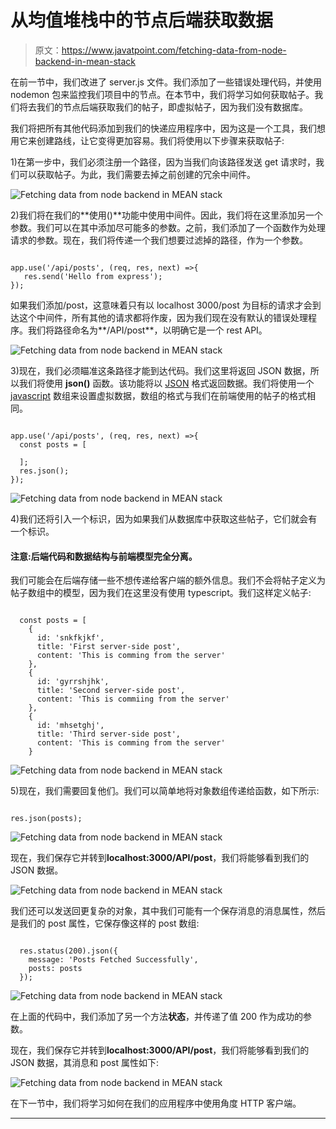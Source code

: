# 从均值堆栈中的节点后端获取数据

> 原文：<https://www.javatpoint.com/fetching-data-from-node-backend-in-mean-stack>

在前一节中，我们改进了 server.js 文件。我们添加了一些错误处理代码，并使用 nodemon 包来监控我们项目中的节点。在本节中，我们将学习如何获取帖子。我们将去我们的节点后端获取我们的帖子，即虚拟帖子，因为我们没有数据库。

我们将把所有其他代码添加到我们的快递应用程序中，因为这是一个工具，我们想用它来创建路线，让它变得更加容易。我们将使用以下步骤来获取帖子:

1)在第一步中，我们必须注册一个路径，因为当我们向该路径发送 get 请求时，我们可以获取帖子。为此，我们需要去掉之前创建的冗余中间件。

![Fetching data from node backend in MEAN stack](img/a14c7e78356880f1ba9c7e2ae593e71b.png)

2)我们将在我们的**使用()**功能中使用中间件。因此，我们将在这里添加另一个参数。我们可以在其中添加尽可能多的参数。之前，我们添加了一个函数作为处理请求的参数。现在，我们将传递一个我们想要过滤掉的路径，作为一个参数。

```

app.use('/api/posts', (req, res, next) =>{
   res.send('Hello from express');
});

```

如果我们添加/post，这意味着只有以 localhost 3000/post 为目标的请求才会到达这个中间件，所有其他的请求都将作废，因为我们现在没有默认的错误处理程序。我们将路径命名为**/API/post**，以明确它是一个 rest API。

![Fetching data from node backend in MEAN stack](img/10b46e0cd0b7df7a634caf82278f16f0.png)

3)现在，我们必须瞄准这条路径才能到达代码。我们这里将返回 JSON 数据，所以我们将使用 **json()** 函数。该功能将以 [JSON](https://www.javatpoint.com/json-tutorial) 格式返回数据。我们将使用一个 [javascript](https://www.javatpoint.com/javascript-tutorial) 数组来设置虚拟数据，数组的格式与我们在前端使用的帖子的格式相同。

```

app.use('/api/posts', (req, res, next) =>{
  const posts = [

  ]; 
  res.json();
});

```

![Fetching data from node backend in MEAN stack](img/d7e13093a9a2051443322c3ada1fb933.png)

4)我们还将引入一个标识，因为如果我们从数据库中获取这些帖子，它们就会有一个标识。

#### 注意:后端代码和数据结构与前端模型完全分离。

我们可能会在后端存储一些不想传递给客户端的额外信息。我们不会将帖子定义为帖子数组中的模型，因为我们在这里没有使用 typescript。我们这样定义帖子:

```

  const posts = [
    {
      id: 'snkfkjkf', 
      title: 'First server-side post',
      content: 'This is comming from the server' 
    },
    {
      id: 'gyrrshjhk', 
      title: 'Second server-side post',
      content: 'This is commiing from the server' 
    },
    {
      id: 'mhsetghj', 
      title: 'Third server-side post',
      content: 'This is comming from the server' 
    }

```

![Fetching data from node backend in MEAN stack](img/83f3a622f89ab619409bd23bf5d664d0.png)

5)现在，我们需要回复他们。我们可以简单地将对象数组传递给函数，如下所示:

```

res.json(posts);

```

![Fetching data from node backend in MEAN stack](img/ca9906f4615e980ab84da46d6e9e6536.png)

现在，我们保存它并转到**localhost:3000/API/post**，我们将能够看到我们的 JSON 数据。

![Fetching data from node backend in MEAN stack](img/051d6e6cf6e71d676afd1264854cdcee.png)

我们还可以发送回更复杂的对象，其中我们可能有一个保存消息的消息属性，然后是我们的 post 属性，它保存像这样的 post 数组:

```

  res.status(200).json({
    message: 'Posts Fetched Successfully',
    posts: posts
  });

```

![Fetching data from node backend in MEAN stack](img/3b6f1d8aaeff483b397dfa06ccda12f6.png)

在上面的代码中，我们添加了另一个方法**状态**，并传递了值 200 作为成功的参数。

现在，我们保存它并转到**localhost:3000/API/post**，我们将能够看到我们的 JSON 数据，其消息和 post 属性如下:

![Fetching data from node backend in MEAN stack](img/bc9fff1f62067913709876d285f282c3.png)

在下一节中，我们将学习如何在我们的应用程序中使用角度 HTTP 客户端。

* * *